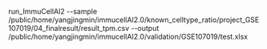 run_ImmuCellAI2 --sample /public/home/yangjingmin/immucellAI2.0/known_celltype_ratio/project_GSE107019/04_finalresult/result_tpm.csv --output /public/home/yangjingmin/immucellAI2.0/validation/GSE107019/test.xlsx
